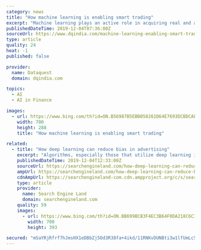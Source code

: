 ```yaml
---
category: news
title: "How machine learning is enabling smart trading"
excerpt: "Machine learning plays an active role in acquiring real and actionable insights ... As the costs of ML hardware falls, even smaller financial services companies are making a beeline to adopt such solutions. Trading, which essentially involved understanding and reacting to patterns across financial markets will not remain the same ever again."
publishedDateTime: 2019-12-04T07:36:00Z
sourceUrl: https://www.dqindia.com/machine-learning-enabling-smart-trading/
type: article
quality: 24
heat: -1
published: false

provider:
  name: Dataquest
  domain: dqindia.com

topics:
  - AI
  - AI in Finance

images:
  - url: https://www.bing.com/th?id=ON.B56987B5EBB058261D64E7693DCBDCAE
    width: 700
    height: 288
    title: "How machine learning is enabling smart trading"

related:
  - title: "How deep learning can reduce bias in advertising"
    excerpt: "Algorithms, especially those that utilize deep learning in some manner, are notorious for being opaque. To be clear, this means that when you ask a deep learning algorithm to answer a question, the algorithm gives you an answer without any explanation of how it came to that conclusion. It does not show its work; you simply ask it a question and ..."
    publishedDateTime: 2019-12-04T12:33:00Z
    sourceUrl: https://searchengineland.com/how-deep-learning-can-reduce-bias-in-advertising-325833
    ampUrl: https://searchengineland.com/how-deep-learning-can-reduce-bias-in-advertising-325833/amp
    cdnAmpUrl: https://searchengineland-com.cdn.ampproject.org/c/s/searchengineland.com/how-deep-learning-can-reduce-bias-in-advertising-325833/amp
    type: article
    provider:
      name: Search Engine Land
      domain: searchengineland.com
    quality: 59
    images:
      - url: https://www.bing.com/th?id=ON.BB699BCB3F4EC3B64F0DA218C6C3EF5D
        width: 700
        height: 393

secured: "mSaYRjRfrf7hJmsHX1eDBbZj5Od3R38fa+4ikd/11RNKvDUNBti3w1lfUmLc5TCfD+FxyHti5UA7CZRmQEQwwmHFV/RA9QZue39xv/aPFF9QJW7zrSpAtKNCEKjt8KQvslblUyy/7Yzf6Hub3ePf95VMY4hojdRhdXglya5Gb90i/jC7DMzp8kXLpDVK+75sT0wFt40nnscvPNBmSk+tG5YZ9UpN0Gz2HdQz30jn9gA8ZmYfSYRj+YiHr+DHWZCEYgBK1LgBcCIzG7foB5YDQA==;o1WtyhNS6U7ZGrnSZdDiGA=="
---
```


